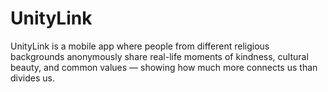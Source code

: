 # UnityLink
UnityLink is a mobile app where people from different religious backgrounds anonymously share real-life moments of kindness, cultural beauty, and common values — showing how much more connects us than divides us.
